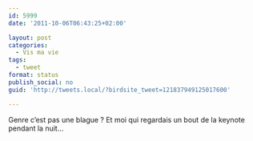 ```yaml
---
id: 5999
date: '2011-10-06T06:43:25+02:00'

layout: post
categories:
  - Vis ma vie
tags:
  - tweet
format: status
publish_social: no
guid: 'http://tweets.local/?birdsite_tweet=121837949125017600'

---
```


Genre c’est pas une blague ? Et moi qui regardais un bout de la keynote pendant la nuit…